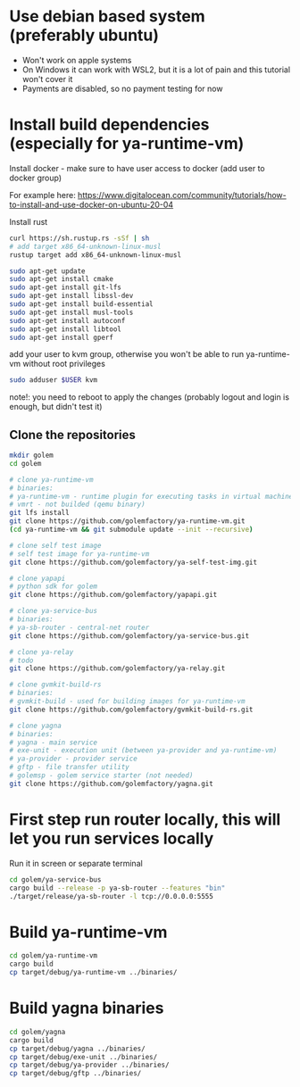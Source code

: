 # Use debian based system (preferably ubuntu)

* Won't work on apple systems
* On Windows it can work with WSL2, but it is a lot of pain and this tutorial won't cover it
* Payments are disabled, so no payment testing for now

# Install build dependencies (especially for ya-runtime-vm)

Install docker - make sure to have user access to docker (add user to docker group)

For example here:
https://www.digitalocean.com/community/tutorials/how-to-install-and-use-docker-on-ubuntu-20-04

Install rust
```bash
curl https://sh.rustup.rs -sSf | sh
# add target x86_64-unknown-linux-musl 
rustup target add x86_64-unknown-linux-musl
```

```bash
sudo apt-get update
sudo apt-get install cmake
sudo apt-get install git-lfs 
sudo apt-get install libssl-dev
sudo apt-get install build-essential
sudo apt-get install musl-tools
sudo apt-get install autoconf
sudo apt-get install libtool
sudo apt-get install gperf
```

add your user to kvm group, otherwise you won't be able to run ya-runtime-vm without root privileges
```bash
sudo adduser $USER kvm
```
note!: you need to reboot to apply the changes (probably logout and login is enough, but didn't test it)

## Clone the repositories

```bash
mkdir golem
cd golem

# clone ya-runtime-vm
# binaries:
# ya-runtime-vm - runtime plugin for executing tasks in virtual machine (qemu)
# vmrt - not builded (qemu binary)
git lfs install
git clone https://github.com/golemfactory/ya-runtime-vm.git
(cd ya-runtime-vm && git submodule update --init --recursive)

# clone self test image
# self test image for ya-runtime-vm
git clone https://github.com/golemfactory/ya-self-test-img.git

# clone yapapi
# python sdk for golem
git clone https://github.com/golemfactory/yapapi.git

# clone ya-service-bus
# binaries:
# ya-sb-router - central-net router
git clone https://github.com/golemfactory/ya-service-bus.git

# clone ya-relay
# todo
git clone https://github.com/golemfactory/ya-relay.git

# clone gvmkit-build-rs
# binaries: 
# gvmkit-build - used for building images for ya-runtime-vm
git clone https://github.com/golemfactory/gvmkit-build-rs.git

# clone yagna
# binaries:
# yagna - main service
# exe-unit - execution unit (between ya-provider and ya-runtime-vm)
# ya-provider - provider service
# gftp - file transfer utility
# golemsp - golem service starter (not needed)
git clone https://github.com/golemfactory/yagna.git
```

# First step run router locally, this will let you run services locally

Run it in screen or separate terminal
```bash
cd golem/ya-service-bus
cargo build --release -p ya-sb-router --features "bin"
./target/release/ya-sb-router -l tcp://0.0.0.0:5555
```

# Build ya-runtime-vm

```bash
cd golem/ya-runtime-vm
cargo build
cp target/debug/ya-runtime-vm ../binaries/
```

# Build yagna binaries

```bash
cd golem/yagna
cargo build
cp target/debug/yagna ../binaries/
cp target/debug/exe-unit ../binaries/
cp target/debug/ya-provider ../binaries/
cp target/debug/gftp ../binaries/
```


